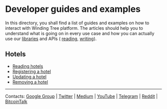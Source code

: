 # Developer guides and examples

In this directory, you shall find a list of guides and examples on how to interact with Winding Tree platform.
The articles should help you to understand what is going on in every use case and how you can actually use
our [libraries](https://github.com/windingtree/wt-js-libs) and APIs (
[reading](https://github.com/windingtree/wt-read-api),
[writing](https://github.com/windingtree/wt-write-api)).

## Hotels

- [Reading hotels](reading-hotels.md)
- [Registering a hotel](registering-hotel.md)
- [Updating a hotel](updating-hotel.md)
- [Removing a hotel](removing-hotel.md)

---
Contacts:
[Google Group](https://groups.google.com/forum/#!forum/windingtree) |
[Twitter](https://twitter.com/windingtree) |
[Medium](http://blog.windingtree.com/) |
[YouTube](https://www.youtube.com/channel/UCFuemEOhCfenYMoNdjD0Aew) |
[Telegram](https://t.me/windingtree) |
[Reddit](https://reddit.com/r/windingtree) |
[BitcoinTalk](https://bitcointalk.org/index.php?topic=1946065)
